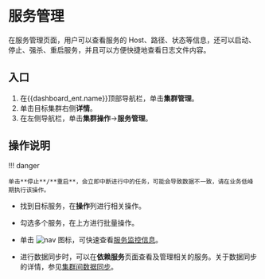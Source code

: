 # 服务管理

在服务管理页面，用户可以查看服务的 Host、路径、状态等信息，还可以启动、停止、强杀、重启服务，并且可以方便快捷地查看日志文件内容。

## 入口

1. 在{{dashboard_ent.name}}顶部导航栏，单击**集群管理**。
2. 单击目标集群右侧**详情**。
3. 在左侧导航栏，单击**集群操作**->**服务管理**。

## 操作说明

!!! danger

    单击**停止**/**重启**，会立即中断进行中的任务，可能会导致数据不一致，请在业务低峰期执行该操作。

- 找到目标服务，在**操作**列进行相关操作。

- 勾选多个服务，在上方进行批量操作。

- 单击 ![nav](https://docs-cdn.nebula-graph.com.cn/figures/nav-dashboard_cn.png) 图标，可快速查看[服务监控信息](../2.monitor.md)。

- 进行数据同步时，可以在**依赖服务**页面查看及管理相关的服务。关于数据同步的详情，参见[集群间数据同步](../../../synchronization-and-migration/replication-between-clusters.md)。
